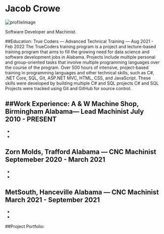 # Jacob Crowe

![profileImage](https://media-exp1.licdn.com/dms/image/C4E03AQFM0WhzCXt3qQ/profile-displayphoto-shrink_800_800/0/1625887118598?e=1650499200&v=beta&t=5p0fVCm5o7nc9TjmYVwS0maWX6g7Fe3e07n3hZmoOJA)

Software Developer and Machinist.

##Education:
True Coders — Advanced Technical Training — Aug 2021 - Feb 2022
The TrueCoders training program is a project and lecture-based training program that aims to fill the growing need for data science and software development jobs in Alabama. Projects include multiple personal and group-oriented tasks that involve multiple programming languages over the course of the program.
Over 500 hours of intensive, project-based training in programming languages and other technical skills, such as C#, .NET Core, SQL, Git, ASP.NET MVC, HTML, CSS, and JavaScript.
These skills were developed by building multiple C# and SQL projects
C# and SQL Projects were tracked using Git and GitHub for source control.

##Work Experience:
A & W Machine Shop, Birmingham Alabama— Lead Machinist
July 2010 - PRESENT
-
-
-
Zorn Molds, Trafford Alabama — CNC Machinist
Septemeber 2020 - March 2021
-
-
-
MetSouth, Hanceville Alabama — CNC Machinist
March 2021 - September 2021
-
-
-

##Project Portfolio:



 



